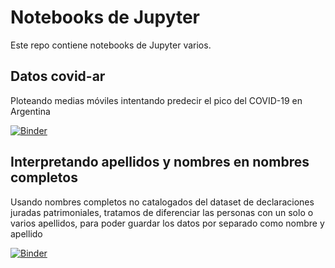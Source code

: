 # Notebooks de Jupyter

Este repo contiene notebooks de Jupyter varios.


## Datos covid-ar
Ploteando medias móviles intentando predecir el pico del COVID-19 en Argentina

[![Binder](https://mybinder.org/badge_logo.svg)](https://mybinder.org/v2/gh/nmercado1986/jupyter-notebooks/master?filepath=covid-ar.ipynb)


## Interpretando apellidos y nombres en nombres completos
Usando nombres completos no catalogados del dataset de declaraciones juradas patrimoniales, tratamos de diferenciar las personas con un solo o varios apellidos,
       para poder guardar los datos por separado como nombre y apellido

[![Binder](https://mybinder.org/badge_logo.svg)](https://mybinder.org/v2/gh/nmercado1986/jupyter-notebooks/master?filepath=Apellidos+y+nombres.ipynb)
